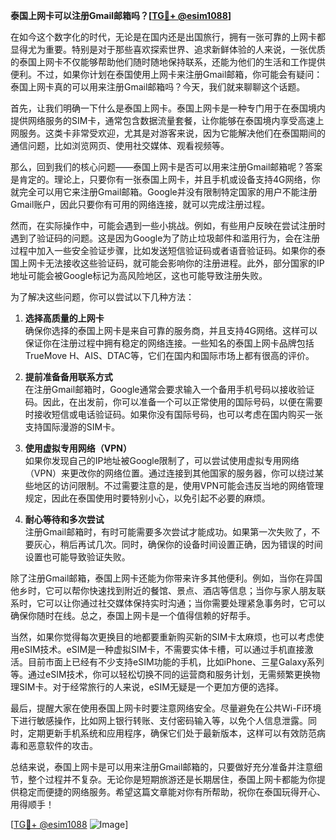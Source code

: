 **泰国上网卡可以注册Gmail邮箱吗？[[TG💪+ @esim1088](https://t.me/s/esim1088)]**

在如今这个数字化的时代，无论是在国内还是出国旅行，拥有一张可靠的上网卡都显得尤为重要。特别是对于那些喜欢探索世界、追求新鲜体验的人来说，一张优质的泰国上网卡不仅能够帮助他们随时随地保持联系，还能为他们的生活和工作提供便利。不过，如果你计划在泰国使用上网卡来注册Gmail邮箱，你可能会有疑问：泰国上网卡真的可以用来注册Gmail邮箱吗？今天，我们就来聊聊这个话题。

首先，让我们明确一下什么是泰国上网卡。泰国上网卡是一种专门用于在泰国境内提供网络服务的SIM卡，通常包含数据流量套餐，让你能够在泰国境内享受高速上网服务。这类卡非常受欢迎，尤其是对游客来说，因为它能解决他们在泰国期间的通信问题，比如浏览网页、使用社交媒体、观看视频等。

那么，回到我们的核心问题——泰国上网卡是否可以用来注册Gmail邮箱呢？答案是肯定的。理论上，只要你有一张泰国上网卡，并且手机或设备支持4G网络，你就完全可以用它来注册Gmail邮箱。Google并没有限制特定国家的用户不能注册Gmail账户，因此只要你有可用的网络连接，就可以完成注册过程。

然而，在实际操作中，可能会遇到一些小挑战。例如，有些用户反映在尝试注册时遇到了验证码的问题。这是因为Google为了防止垃圾邮件和滥用行为，会在注册过程中加入一些安全验证步骤，比如发送短信验证码或者语音验证码。如果你的泰国上网卡无法接收这些验证码，就可能会影响你的注册进程。此外，部分国家的IP地址可能会被Google标记为高风险地区，这也可能导致注册失败。

为了解决这些问题，你可以尝试以下几种方法：

1. **选择高质量的上网卡**  
   确保你选择的泰国上网卡是来自可靠的服务商，并且支持4G网络。这样可以保证你在注册过程中拥有稳定的网络连接。一些知名的泰国上网卡品牌包括TrueMove H、AIS、DTAC等，它们在国内和国际市场上都有很高的评价。

2. **提前准备备用联系方式**  
   在注册Gmail邮箱时，Google通常会要求输入一个备用手机号码以接收验证码。因此，在出发前，你可以准备一个可以正常使用的国际号码，以便在需要时接收短信或电话验证码。如果你没有国际号码，也可以考虑在国内购买一张支持国际漫游的SIM卡。

3. **使用虚拟专用网络（VPN）**  
   如果你发现自己的IP地址被Google限制了，可以尝试使用虚拟专用网络（VPN）来更改你的网络位置。通过连接到其他国家的服务器，你可以绕过某些地区的访问限制。不过需要注意的是，使用VPN可能会违反当地的网络管理规定，因此在泰国使用时要特别小心，以免引起不必要的麻烦。

4. **耐心等待和多次尝试**  
   注册Gmail邮箱时，有时可能需要多次尝试才能成功。如果第一次失败了，不要灰心，稍后再试几次。同时，确保你的设备时间设置正确，因为错误的时间设置也可能导致验证失败。

除了注册Gmail邮箱，泰国上网卡还能为你带来许多其他便利。例如，当你在异国他乡时，它可以帮你快速找到附近的餐馆、景点、酒店等信息；当你与家人朋友联系时，它可以让你通过社交媒体保持实时沟通；当你需要处理紧急事务时，它可以确保你随时在线。总之，泰国上网卡是一个值得信赖的好帮手。

当然，如果你觉得每次更换目的地都要重新购买新的SIM卡太麻烦，也可以考虑使用eSIM技术。eSIM是一种虚拟SIM卡，不需要实体卡槽，可以通过手机直接激活。目前市面上已经有不少支持eSIM功能的手机，比如iPhone、三星Galaxy系列等。通过eSIM技术，你可以轻松切换不同的运营商和服务计划，无需频繁更换物理SIM卡。对于经常旅行的人来说，eSIM无疑是一个更加方便的选择。

最后，提醒大家在使用泰国上网卡时要注意网络安全。尽量避免在公共Wi-Fi环境下进行敏感操作，比如网上银行转账、支付密码输入等，以免个人信息泄露。同时，定期更新手机系统和应用程序，确保它们处于最新版本，这样可以有效防范病毒和恶意软件的攻击。

总结来说，泰国上网卡是可以用来注册Gmail邮箱的，只要做好充分准备并注意细节，整个过程并不复杂。无论你是短期旅游还是长期居住，泰国上网卡都能为你提供稳定而便捷的网络服务。希望这篇文章能对你有所帮助，祝你在泰国玩得开心、用得顺手！

[[TG💪+ @esim1088](https://t.me/s/esim1088) ![Image](https://i.postimg.cc/4NQfJmqS/Snipaste-2025-05-13-00-14-12.png)]